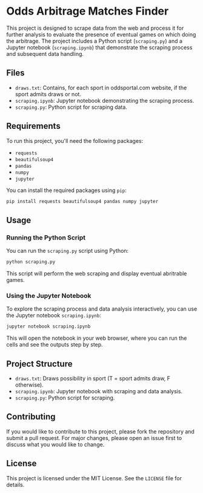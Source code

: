# Odds Arbitrage Matches Finder

This project is designed to scrape data from the web and process it for further analysis to evaluate the presence of eventual games on which doing the arbitrage. The project includes a Python script (`scraping.py`) and a Jupyter notebook (`scraping.ipynb`) that demonstrate the scraping process and subsequent data handling.

## Files

- `draws.txt`: Contains, for each sport in oddsportal.com website, if the sport admits draws or not.
- `scraping.ipynb`: Jupyter notebook demonstrating the scraping process.
- `scraping.py`: Python script for scraping data.

## Requirements

To run this project, you'll need the following packages:

- `requests`
- `beautifulsoup4`
- `pandas`
- `numpy`
- `jupyter`

You can install the required packages using `pip`:

```bash
pip install requests beautifulsoup4 pandas numpy jupyter
```

## Usage

### Running the Python Script

You can run the `scraping.py` script using Python:

```bash
python scraping.py
```

This script will perform the web scraping and display eventual abritrable games.

### Using the Jupyter Notebook

To explore the scraping process and data analysis interactively, you can use the Jupyter notebook `scraping.ipynb`:

```bash
jupyter notebook scraping.ipynb
```

This will open the notebook in your web browser, where you can run the cells and see the outputs step by step.

## Project Structure

- `draws.txt`: Draws possibility in sport (T = sport admits draw, F otherwise).
- `scraping.ipynb`: Jupyter notebook with scraping and data analysis.
- `scraping.py`: Python script for scraping.

## Contributing

If you would like to contribute to this project, please fork the repository and submit a pull request. For major changes, please open an issue first to discuss what you would like to change.

## License

This project is licensed under the MIT License. See the `LICENSE` file for details.

